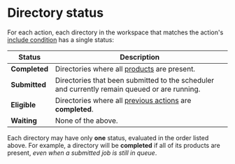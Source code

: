 # Directory status

For each action, each directory in the workspace that matches the action's
[include condition](../../workflow/action/group.md#include) has a single status:

| Status | Description |
|--------|-------------|
| **Completed** | Directories where all [products](../../workflow/action/index.md#products) are present. |
| **Submitted** | Directories that been submitted to the scheduler and currently remain queued or are running. |
| **Eligible** | Directories where all [previous actions](../../workflow/action/index.md#previous_actions) are **completed**. |
| **Waiting** | None of the above. |

Each directory may have only **one** status, evaluated in the order listed above.
For example, a directory will be **completed** if all of its products are present,
*even when a submitted job is still in queue*.
